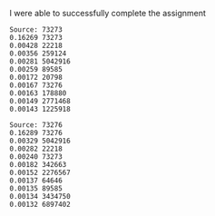 I were able to successfully complete the assignment
```
Source: 73273
0.16269 73273
0.00428 22218
0.00356 259124
0.00281 5042916
0.00259 89585
0.00172 20798
0.00167 73276
0.00163 178880
0.00149 2771468
0.00143 1225918

Source: 73276
0.16289 73276
0.00329 5042916
0.00282 22218
0.00240 73273
0.00182 342663
0.00152 2276567
0.00137 64646
0.00135 89585
0.00134 3434750
0.00132 6897402
```


